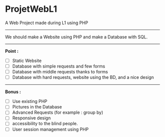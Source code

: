 # ProjetWebL1
A Web Project made during L1 using PHP

----

We should make a Website using PHP and make a Database with SQL.

----
**Point :**

- [ ] Static Website
- [ ] Database with simple requests and few forms
- [ ] Database with middle requests thanks to forms
- [ ] Database with hard requests, website using the BD, and a nice design

----
**Bonus :**

- [ ] Use existing PHP
- [ ] Pictures in the Database
- [ ] Advanced Requests (for example : group by)
- [ ] Responsive design
- [ ] accessibility to the blind people.
- [ ] User session management using PHP
